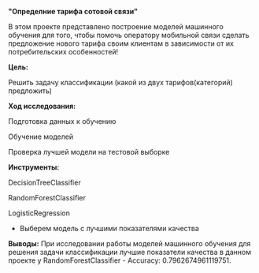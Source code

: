 **"Определние тарифа сотовой связи"**

В этом проекте представлено построение моделей машинного обучения для того, чтобы помочь оператору мобильной связи сделать предложение нового тарифа своим клиентам в зависимости от их потребительских особенностей!

**Цель:**

Решить задачу классификации (какой из двух тарифов(категорий) предложить)

**Ход исследования:**

Подготовка данных к обучению

Обучение моделей

Проверка лучшей модели на тестовой выборке


**Инструменты:**

DecisionTreeClassifier

RandomForestClassifier

LogisticRegression

- Выберем модель с лучшими показателями качества

**Выводы:** 
При исследовании работы моделей машинного обучения для решения задачи классификации лучшие показатели качества в данном проекте у RandomForestClassifier - Accuracy: 0.7962674961119751.

